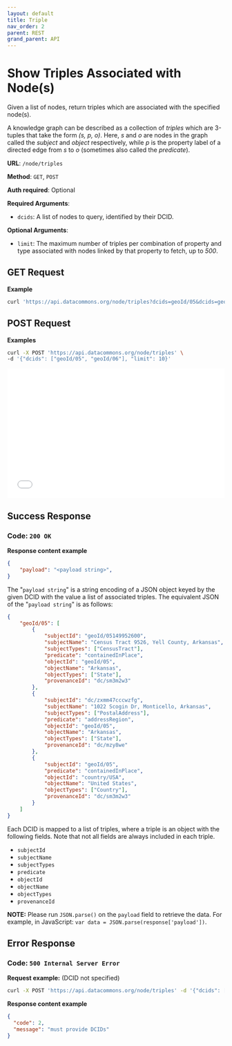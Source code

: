 ```yaml
---
layout: default
title: Triple
nav_order: 2
parent: REST
grand_parent: API
---
```


# Show Triples Associated with Node(s)

Given a list of nodes, return triples which are associated with the specified
node(s).

A knowledge graph can be described as a collection of *triples* which are
3-tuples that take the form *(s, p, o)*. Here, *s* and *o* are nodes in the
graph called the *subject* and *object* respectively, while *p* is the property
label of a directed edge from *s* to *o* (sometimes also called the *predicate*).

**URL**: `/node/triples`

**Method**: `GET`, `POST`

**Auth required**: Optional

**Required Arguments**:

*   `dcids`: A list of nodes to query, identified by their DCID.

**Optional Arguments**:

*   `limit`: The maximum number of triples per combination of property and type
    associated with nodes linked by that property to fetch, up to *500*.

## GET Request

**Example**

```bash
curl 'https://api.datacommons.org/node/triples?dcids=geoId/05&dcids=geoId/06'
```

## POST Request

**Examples**

```bash
curl -X POST 'https://api.datacommons.org/node/triples' \
-d '{"dcids": ["geoId/05", "geoId/06"], "limit": 10}'
```

<iframe width="100%" height="300" src="//jsfiddle.net/datacommonsorg/0uxr1hd5/3/embedded/" allowfullscreen="allowfullscreen" allowpaymentrequest frameborder="0"></iframe>

## Success Response

### **Code**: `200 OK`

**Response content example**

```json
{
    "payload": "<payload string>",
}
```

The "`payload string`" is a string encoding of a JSON object keyed by the given
DCID with the value a list of associated triples. The equivalent JSON of the
"`payload string`" is as follows:

```json
{
    "geoId/05": [
        {
            "subjectId": "geoId/05149952600",
            "subjectName": "Census Tract 9526, Yell County, Arkansas",
            "subjectTypes": ["CensusTract"],
            "predicate": "containedInPlace",
            "objectId": "geoId/05",
            "objectName": "Arkansas",
            "objectTypes": ["State"],
            "provenanceId": "dc/sm3m2w3"
        },
        {
            "subjectId": "dc/zxmm47cccwzfg",
            "subjectName": "1022 Scogin Dr, Monticello, Arkansas",
            "subjectTypes": ["PostalAddress"],
            "predicate": "addressRegion",
            "objectId": "geoId/05",
            "objectName": "Arkansas",
            "objectTypes": ["State"],
            "provenanceId": "dc/mzy8we"
        },
        {
            "subjectId": "geoId/05",
            "predicate": "containedInPlace",
            "objectId": "country/USA",
            "objectName": "United States",
            "objectTypes": ["Country"],
            "provenanceId": "dc/sm3m2w3"
        }
    ]
}
```

Each DCID is mapped to a list of triples, where a triple is an object with the
following fields. Note that not all fields are always included in each triple.
<!--- TODO: add link to data model and describe the fields in a Triple --->

*   `subjectId`
*   `subjectName`
*   `subjectTypes`
*   `predicate`
*   `objectId`
*   `objectName`
*   `objectTypes`
*   `provenanceId`

**NOTE:** Please run `JSON.parse()` on the `payload` field to retrieve the data.
For example, in JavaScript: `var data = JSON.parse(response['payload'])`.

## Error Response

### **Code**: `500 Internal Server Error`

**Request example:** (DCID not specified)

```bash
curl -X POST 'https://api.datacommons.org/node/triples' -d '{"dcids": []}'
```

**Response content example**

```json
{
  "code": 2,
  "message": "must provide DCIDs"
}
```
